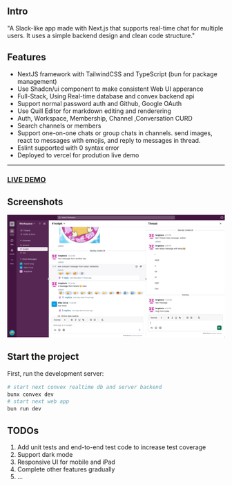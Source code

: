 ## Intro

"A Slack-like app made with Next.js that supports real-time chat for multiple users. It uses a simple backend design and clean code structure."

## Features

- NextJS framework with TailwindCSS and TypeScript (bun for package management)
- Use Shadcn/ui component to make consistent Web UI apperance
- Full-Stack, Using Real-time database and convex backend api
- Support normal password auth and Github, Google OAuth
- Use Quill Editor for markdown editing and renderering
- Auth, Workspace, Membership, Channel ,Conversation CURD
- Search channels or members
- Support one-on-one chats or group chats in channels. send images, react to messages with emojis, and reply to messages in thread.
- Eslint supported with 0 syntax error
- Deployed to vercel for prodution live demo

---

### [LIVE DEMO](https://slack-clone-ebon-phi.vercel.app/)

## Screenshots

![home-0](./screenshots/home-0.png)

## Start the project

First, run the development server:

```bash
# start next convex realtime db and server backend
bunx convex dev
# start next web app
bun run dev
```

## TODOs

1. Add unit tests and end-to-end test code to increase test coverage
2. Support dark mode
3. Responsive UI for mobile and iPad
4. Complete other features gradually
5. ...
